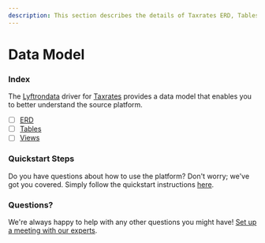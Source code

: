 ```yaml
---
description: This section describes the details of Taxrates ERD, Tables, and Views.
---
```


# Data Model

### Index

The  [Lyftrondata](https://www.lyftrondata.com/) driver for [Taxrates](https://www.lyftrondata.com/integration/commerce-analytics/tax-rates/) provides a data model that enables you to better understand the source platform.

* [ ] [ERD](erd.md)
* [ ] [Tables](tables.md)
* [ ] [Views](views.md)

### Quickstart Steps

Do you have questions about how to use the platform? Don't worry; we've got you covered. Simply follow the quickstart instructions [here](../README.md).


### Questions? <a href="#questions" id="questions"></a>

We're always happy to help with any other questions you might have! [Set up a meeting with our experts](https://www.lyftrondata.com/book-a-meeting/).

